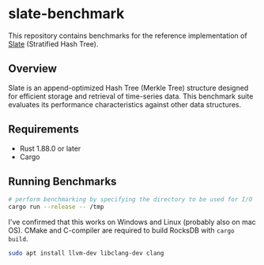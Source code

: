 # slate-benchmark

This repository contains benchmarks for the reference implementation of [Slate](https://github.com/torao/stratified-hash-tree) (Stratified Hash Tree).

## Overview

Slate is an append-optimized Hash Tree (Merkle Tree) structure designed for efficient storage and retrieval of time-series data. This benchmark suite evaluates its performance characteristics against other data structures.

## Requirements

- Rust 1.88.0 or later
- Cargo

## Running Benchmarks

```bash
# perform benchmarking by specifying the directory to be used for I/O
cargo run --release -- /tmp
```

I've confirmed that this works on Windows and Linux (probably also on mac OS).
CMake and C-compiler are required to build RocksDB with `cargo build`.

```bash
sudo apt install llvm-dev libclang-dev clang
```
